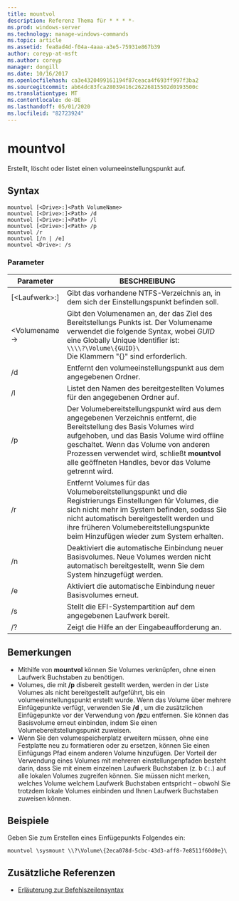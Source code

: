 ```yaml
---
title: mountvol
description: Referenz Thema für * * * *-
ms.prod: windows-server
ms.technology: manage-windows-commands
ms.topic: article
ms.assetid: fea8ad4d-f04a-4aaa-a3e5-75931e867b39
author: coreyp-at-msft
ms.author: coreyp
manager: dongill
ms.date: 10/16/2017
ms.openlocfilehash: ca3e4320499161194f87ceaca4f693ff997f3ba2
ms.sourcegitcommit: ab64dc83fca28039416c26226815502d0193500c
ms.translationtype: MT
ms.contentlocale: de-DE
ms.lasthandoff: 05/01/2020
ms.locfileid: "82723924"
---
```

# <a name="mountvol"></a>mountvol



Erstellt, löscht oder listet einen volumeeinstellungspunkt auf.

## <a name="syntax"></a>Syntax

```
mountvol [<Drive>:]<Path VolumeName>
mountvol [<Drive>:]<Path> /d
mountvol [<Drive>:]<Path> /l
mountvol [<Drive>:]<Path> /p
mountvol /r
mountvol [/n | /e]
mountvol <Drive>: /s
```

### <a name="parameters"></a>Parameter

|Parameter|BESCHREIBUNG|
|---------|-----------|
|[\<Laufwerk>:]<Path>|Gibt das vorhandene NTFS-Verzeichnis an, in dem sich der Einstellungspunkt befinden soll.|
|\<Volumename->|Gibt den Volumenamen an, der das Ziel des Bereitstellungs Punkts ist. Der Volumename verwendet die folgende Syntax, wobei *GUID* eine Globally Unique Identifier ist:</br>`\\\\?\Volume\{GUID}\`</br>Die Klammern "{}" sind erforderlich.|
|/d|Entfernt den volumeeinstellungspunkt aus dem angegebenen Ordner.|
|/l|Listet den Namen des bereitgestellten Volumes für den angegebenen Ordner auf.|
|/p|Der Volumebereitstellungspunkt wird aus dem angegebenen Verzeichnis entfernt, die Bereitstellung des Basis Volumes wird aufgehoben, und das Basis Volume wird offline geschaltet. Wenn das Volume von anderen Prozessen verwendet wird, schließt **mountvol** alle geöffneten Handles, bevor das Volume getrennt wird.|
|/r|Entfernt Volumes für das Volumebereitstellungspunkt und die Registrierungs Einstellungen für Volumes, die sich nicht mehr im System befinden, sodass Sie nicht automatisch bereitgestellt werden und ihre früheren Volumebereitstellungspunkte beim Hinzufügen wieder zum System erhalten.|
|/n|Deaktiviert die automatische Einbindung neuer Basisvolumes. Neue Volumes werden nicht automatisch bereitgestellt, wenn Sie dem System hinzugefügt werden.|
|/e|Aktiviert die automatische Einbindung neuer Basisvolumes erneut.|
|/s|Stellt die EFI-Systempartition auf dem angegebenen Laufwerk bereit.|
|/?|Zeigt die Hilfe an der Eingabeaufforderung an.|

## <a name="remarks"></a>Bemerkungen

-   Mithilfe von **mountvol** können Sie Volumes verknüpfen, ohne einen Laufwerk Buchstaben zu benötigen.
-   Volumes, die mit **/p** disbereit gestellt werden, werden in der Liste Volumes als nicht bereitgestellt aufgeführt, bis ein volumeeinstellungspunkt erstellt wurde. Wenn das Volume über mehrere Einfügepunkte verfügt, verwenden Sie **/d** , um die zusätzlichen Einfügepunkte vor der Verwendung von **/p**zu entfernen. Sie können das Basisvolume erneut einbinden, indem Sie einen Volumebereitstellungspunkt zuweisen.
-   Wenn Sie den volumespeicherplatz erweitern müssen, ohne eine Festplatte neu zu formatieren oder zu ersetzen, können Sie einen Einfügungs Pfad einem anderen Volume hinzufügen. Der Vorteil der Verwendung eines Volumes mit mehreren einstellungenpfaden besteht darin, dass Sie mit einem einzelnen Laufwerk Buchstaben (z. b `C:`.) auf alle lokalen Volumes zugreifen können. Sie müssen nicht merken, welches Volume welchem Laufwerk Buchstaben entspricht – obwohl Sie trotzdem lokale Volumes einbinden und Ihnen Laufwerk Buchstaben zuweisen können.

## <a name="examples"></a>Beispiele

Geben Sie zum Erstellen eines Einfügepunkts Folgendes ein:
```
mountvol \sysmount \\?\Volume\{2eca078d-5cbc-43d3-aff8-7e8511f60d0e}\
```

## <a name="additional-references"></a>Zusätzliche Referenzen

- [Erläuterung zur Befehlszeilensyntax](command-line-syntax-key.md)
